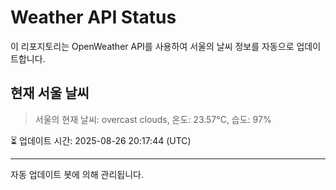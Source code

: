 
# Weather API Status

이 리포지토리는 OpenWeather API를 사용하여 서울의 날씨 정보를 자동으로 업데이트합니다.

## 현재 서울 날씨
> 서울의 현재 날씨: overcast clouds, 온도: 23.57°C, 습도: 97%

⏳ 업데이트 시간: 2025-08-26 20:17:44 (UTC)

---
자동 업데이트 봇에 의해 관리됩니다.
